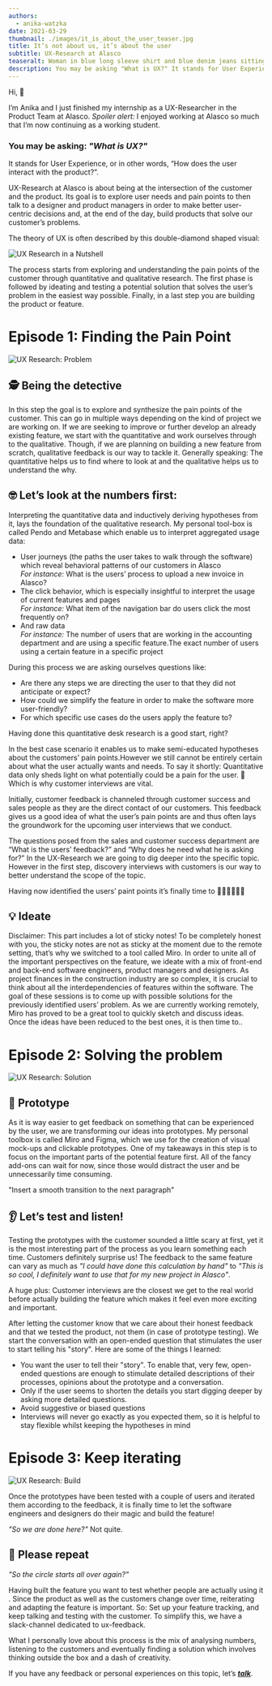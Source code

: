 ```yaml
---
authors:
  - anika-watzka
date: 2021-03-29
thumbnail: ./images/it_is_about_the_user_teaser.jpg
title: It’s not about us, it’s about the user
subtitle: UX-Research at Alasco
teaseralt: Woman in blue long sleeve shirt and blue denim jeans sitting on bed using laptop
description: You may be asking "What is UX?" It stands for User Experience, or in other words, "How does the user interact with the product?".
---
```


Hi, 👋

I’m Anika and I just finished my internship as a UX-Researcher in the Product Team at Alasco.
_Spoiler alert:_ I enjoyed working at Alasco so much that I’m now continuing as a working student.

### You may be asking: _"What is UX?"_

It stands for User Experience, or in other words, “How does the user interact with the product?”.

UX-Research at Alasco is about being at the intersection of the customer and the product. Its goal is to explore user needs and pain points to then talk to a designer and product managers in order to make better user-centric decisions and, at the end of the day, build products that solve our customer’s problems.

The theory of UX is often described by this double-diamond shaped visual:

![UX Research in a Nutshell](./images/ux_diamonds_overview.png "UX Research in a Nutshell")

The process starts from exploring and understanding the pain points of the customer through quantitative and qualitative research. The first phase is followed by ideating and testing a potential solution that solves the user’s problem in the easiest way possible. Finally, in a last step you are building the product or feature.

# Episode 1: Finding the Pain Point

![UX Research: Problem](./images/ux_diamonds_problem.png "UX Research: Problem")

## 🕵 Being the detective

In this step the goal is to explore and synthesize the pain points of the customer.
This can go in multiple ways depending on the kind of project we are working on. If we are seeking to improve or further develop an already existing feature, we start with the quantitative and work ourselves through to the qualitative.
Though, if we are planning on building a new feature from scratch, qualitative feedback is our way to tackle it. Generally speaking: The quantitative helps us to find where to look at and the qualitative helps us to understand the why.

## 🤓 Let’s look at the numbers first:

Interpreting the quantitative data and inductively deriving hypotheses from it, lays the foundation of the qualitative research.
My personal tool-box is called Pendo and Metabase which enable us to interpret aggregated usage data:

- User journeys (the paths the user takes to walk through the software) which reveal behavioral patterns of our customers in Alasco  
  _For instance:_ What is the users’ process to upload a new invoice in Alasco?
- The click behavior, which is especially insightful to interpret the usage of current features and pages  
  _For instance:_ What item of the navigation bar do users click the most frequently on?
- And raw data  
  _For instance:_ The number of users that are working in the accounting department and are using a specific feature.The exact number of users using a certain feature in a specific project

During this process we are asking ourselves questions like:

- Are there any steps we are directing the user to that they did not anticipate or expect?
- How could we simplify the feature in order to make the software more user-friendly?
- For which specific use cases do the users apply the feature to?

Having done this quantitative desk research is a good start, right?

In the best case scenario it enables us to make semi-educated hypotheses about the customers’ pain points.However we still cannot be entirely certain about what the user actually wants and needs.
To say it shortly: Quantitative data only sheds light on what potentially could be a pain for the user. 🔦
Which is why customer interviews are vital.

Initially, customer feedback is channeled through customer success and sales people as they are the direct contact of our customers. This feedback gives us a good idea of what the user’s pain points are and thus often lays the groundwork for the upcoming user interviews that we conduct.

The questions posed from the sales and customer success department are “What is the users’ feedback?” and “Why does he need what he is asking for?” In the UX-Research we are going to dig deeper into the specific topic. However in the first step, discovery interviews with customers is our way to better understand the scope of the topic.

Having now identified the users’ paint points it’s finally time to
🥁🥁🥁🥁🥁🥁

## 💡 Ideate

Disclaimer: This part includes a lot of sticky notes! To be completely honest with you, the sticky notes are not as sticky at the moment due to the remote setting, that’s why we switched to a tool called Miro.
In order to unite all of the important perspectives on the feature, we ideate with a mix of front-end and back-end software engineers, product managers and designers. As project finances in the construction industry are so complex, it is crucial to think about all the interdependencies of features within the software.
The goal of these sessions is to come up with possible solutions for the previously identified users’ problem. As we are currently working remotely, Miro has proved to be a great tool to quickly sketch and discuss ideas.
Once the ideas have been reduced to the best ones, it is then time to..

# Episode 2: Solving the problem

![UX Research: Solution](./images/ux_diamonds_solution.png "UX Research: Solution")

## 🧩 Prototype

As it is way easier to get feedback on something that can be experienced by the user, we are transforming our ideas into prototypes.
My personal toolbox is called Miro and Figma, which we use for the creation of visual mock-ups and clickable prototypes.
One of my takeaways in this step is to focus on the important parts of the potential feature first. All of the fancy add-ons can wait for now, since those would distract the user and be unnecessarily time consuming.

"Insert a smooth transition to the next paragraph"

## 👂 Let’s test and listen!

Testing the prototypes with the customer sounded a little scary at first, yet it is the most interesting part of the process as you learn something each time. Customers definitely surprise us!
The feedback to the same feature can vary as much as _"I could have done this calculation by hand"_ to _"This is so cool, I definitely want to use that for my new project in Alasco"_.

A huge plus: Customer interviews are the closest we get to the real world before actually building the feature which makes it feel even more exciting and important.

After letting the customer know that we care about their honest feedback and that we tested the product, not them (in case of prototype testing). We start the conversation with an open-ended question that stimulates the user to start telling his "story". Here are some of the things I learned:

- You want the user to tell their "story". To enable that, very few, open-ended questions are enough to stimulate detailed descriptions of their processes, opinions about the prototype and a conversation.
- Only if the user seems to shorten the details you start digging deeper by asking more detailed questions.
- Avoid suggestive or biased questions
- Interviews will never go exactly as you expected them, so it is helpful to stay flexible whilst keeping the hypotheses in mind

# Episode 3: Keep iterating

![UX Research: Build](./images/ux_diamonds_build.png "UX Research: Build")

Once the prototypes have been tested with a couple of users and iterated them according to the feedback, it is finally time to let the software engineers and designers do their magic and build the feature!

_"So we are done here?"_
Not quite.

## 🔁 Please repeat

_"So the circle starts all over again?"_

Having built the feature you want to test whether people are actually using it .
Since the product as well as the customers change over time, reiterating and adapting the feature is important.
So: Set up your feature tracking, and keep talking and testing with the customer. To simplify this, we have a slack-channel dedicated to ux-feedback.

What I personally love about this process is the mix of analysing numbers, listening to the customers and eventually finding a solution which involves thinking outside the box and a dash of creativity.

If you have any feedback or personal experiences on this topic, let’s [**_talk_**](https://www.linkedin.com/in/anika-watzka-79871314b/).
